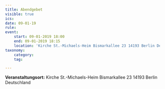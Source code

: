 ```yaml
---
title: Abendgebet
visible: true
ics: 
date: 09-01-19
rule: 
event:
	start: 09-01-2019 18:00
	end: 09-01-2019 18:15
	location: 'Kirche St.-Michaels-Heim Bismarkallee 23 14193 Berlin Deutschland'
taxonomy:
	category: 
	tag: 

---
```




**Veranstaltungsort:** Kirche St.-Michaels-Heim
Bismarkallee 23
14193 Berlin
Deutschland


